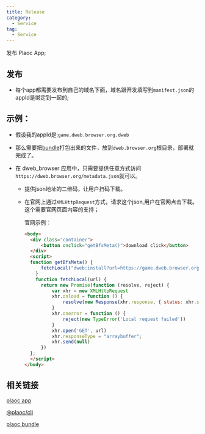 ```yaml
---
title: Release
category:
  - Service 
tag:
  - Service 
---
```


发布 Plaoc App;

## 发布

- 每个app都需要发布到自己的域名下面，域名跟开发填写到`manifest.json`的appId是绑定到一起的;

## 示例：


- 假设我的appId是:`game.dweb.browser.org.dweb`

- 那么需要把[bundle](../ploac-cli/bundle.md)打包出来的文件，放到`dweb.browser.org`根目录，部署就完成了。

- 在 dweb_browser 应用中，只需要提供任意方式访问`https://dweb.browser.org/metadata.json`就可以。

  - 提供json地址的二维码，让用户扫码下载。

  - 在官网上通过`XMLHttpRequest`方式，请求这个json,用户在官网点击下载。这个需要官网页面内容的支持；

    官网示例：
    ```html
    <body>
      <div class="container">
          <button onclick="getBfsMeta()">download click</button>
      </div>
      <script>
      function getBfsMeta() {
          fetchLocal("dweb:install?url=https://game.dweb.browser.org.dweb/metadata.json")
        }
        function fetchLocal(url) {
          return new Promise(function (resolve, reject) {
              var xhr = new XMLHttpRequest
              xhr.onload = function () {
                  resolve(new Response(xhr.response, { status: xhr.status }))
              }
              xhr.onerror = function () {
                  reject(new TypeError('Local request failed'))
              }
              xhr.open('GET', url)
              xhr.responseType = "arraybuffer";
              xhr.send(null)
          })
      };
      </script>
    </body>
    ```

## 相关链接

  [plaoc app](../index.md)

  [@plaoc/cli](./index.md)

  [plaoc bundle](./bundle.md)







 <!-- 
 <ul>
    <li><a href="https://github.com/BioforestChain/dweb_bundle">dweb_bundle</a></li>
    <li><a href="https://github.com/BioforestChain/dweb_browser">dweb_browser</a></li>
</ul> 
<a href="dweb:install?url=https://dweb.waterbang.top/metadata.json">点击下载</a> 
--> 

